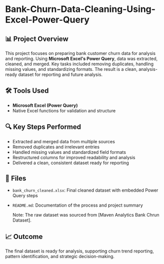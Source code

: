# Bank-Churn-Data-Cleaning-Using-Excel-Power-Query

## 📊 Project Overview

This project focuses on preparing bank customer churn data for analysis and reporting. Using **Microsoft Excel's Power Query**, data was extracted, cleaned, and merged. Key tasks included removing duplicates, handling missing values, and standardizing formats. The result is a clean, analysis-ready dataset for reporting and future analysis.

## 🛠️ Tools Used

- **Microsoft Excel (Power Query)**
- Native Excel functions for validation and structure

## 🔍 Key Steps Performed

- Extracted and merged data from multiple sources
- Removed duplicates and irrelevant entries
- Handled missing values and standardized field formats
- Restructured columns for improved readability and analysis
- Delivered a clean, consistent dataset ready for reporting

## 📁 Files

- `bank_churn_cleaned.xlsx`: Final cleaned dataset with embedded Power Query steps
- `README.md`: Documentation of the process and project summary

   Note: The raw dataset was sourced from [Maven Analytics Bank Chrun Dataset].

## 📈 Outcome

The final dataset is ready for analysis, supporting churn trend reporting, pattern identification, and strategic decision-making.
